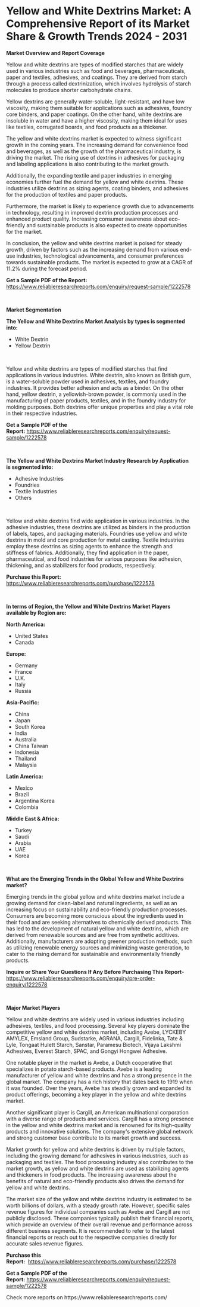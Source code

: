 <p><h1>Yellow and White Dextrins Market: A Comprehensive Report of its Market Share & Growth Trends 2024 - 2031</h1></p><p><strong>Market Overview and Report Coverage</strong></p>
<p><p>Yellow and white dextrins are types of modified starches that are widely used in various industries such as food and beverages, pharmaceuticals, paper and textiles, adhesives, and coatings. They are derived from starch through a process called dextrinization, which involves hydrolysis of starch molecules to produce shorter carbohydrate chains.</p><p>Yellow dextrins are generally water-soluble, light-resistant, and have low viscosity, making them suitable for applications such as adhesives, foundry core binders, and paper coatings. On the other hand, white dextrins are insoluble in water and have a higher viscosity, making them ideal for uses like textiles, corrugated boards, and food products as a thickener.</p><p>The yellow and white dextrins market is expected to witness significant growth in the coming years. The increasing demand for convenience food and beverages, as well as the growth of the pharmaceutical industry, is driving the market. The rising use of dextrins in adhesives for packaging and labeling applications is also contributing to the market growth.</p><p>Additionally, the expanding textile and paper industries in emerging economies further fuel the demand for yellow and white dextrins. These industries utilize dextrins as sizing agents, coating binders, and adhesives for the production of textiles and paper products.</p><p>Furthermore, the market is likely to experience growth due to advancements in technology, resulting in improved dextrin production processes and enhanced product quality. Increasing consumer awareness about eco-friendly and sustainable products is also expected to create opportunities for the market.</p><p>In conclusion, the yellow and white dextrins market is poised for steady growth, driven by factors such as the increasing demand from various end-use industries, technological advancements, and consumer preferences towards sustainable products. The market is expected to grow at a CAGR of 11.2% during the forecast period.</p></p>
<p><strong>Get a Sample PDF of the Report:</strong> <a href="https://www.reliableresearchreports.com/enquiry/request-sample/1222578">https://www.reliableresearchreports.com/enquiry/request-sample/1222578</a></p>
<p>&nbsp;</p>
<p><strong>Market Segmentation</strong></p>
<p><strong>The Yellow and White Dextrins Market Analysis by types is segmented into:</strong></p>
<p><ul><li>White Dextrin</li><li>Yellow Dextrin</li></ul></p>
<p>&nbsp;</p>
<p><p>Yellow and white dextrins are types of modified starches that find applications in various industries. White dextrin, also known as British gum, is a water-soluble powder used in adhesives, textiles, and foundry industries. It provides better adhesion and acts as a binder. On the other hand, yellow dextrin, a yellowish-brown powder, is commonly used in the manufacturing of paper products, textiles, and in the foundry industry for molding purposes. Both dextrins offer unique properties and play a vital role in their respective industries.</p></p>
<p><strong>Get a Sample PDF of the Report:</strong>&nbsp;<a href="https://www.reliableresearchreports.com/enquiry/request-sample/1222578">https://www.reliableresearchreports.com/enquiry/request-sample/1222578</a></p>
<p>&nbsp;</p>
<p><strong>The Yellow and White Dextrins Market Industry Research by Application is segmented into:</strong></p>
<p><ul><li>Adhesive Industries</li><li>Foundries</li><li>Textile Industries</li><li>Others</li></ul></p>
<p>&nbsp;</p>
<p><p>Yellow and white dextrins find wide application in various industries. In the adhesive industries, these dextrins are utilized as binders in the production of labels, tapes, and packaging materials. Foundries use yellow and white dextrins in mold and core production for metal casting. Textile industries employ these dextrins as sizing agents to enhance the strength and stiffness of fabrics. Additionally, they find application in the paper, pharmaceutical, and food industries for various purposes like adhesion, thickening, and as stabilizers for food products, respectively.</p></p>
<p><strong>Purchase this Report:</strong>&nbsp; <a href="https://www.reliableresearchreports.com/purchase/1222578">https://www.reliableresearchreports.com/purchase/1222578</a></p>
<p>&nbsp;</p>
<p><strong>In terms of Region, the Yellow and White Dextrins Market Players available by Region are:</strong></p>
<p>
    <p> <strong> North America: </strong>
        <ul>
            <li>United States</li>
            <li>Canada</li>
        </ul>
        </p> 
    <p> <strong> Europe: </strong>
        <ul>
            <li>Germany</li>
            <li>France</li>
            <li>U.K.</li>
            <li>Italy</li>
            <li>Russia</li>
        </ul>
        </p> 
    <p> <strong> Asia-Pacific: </strong>
        <ul>
            <li>China</li>
            <li>Japan</li>
            <li>South Korea</li>
            <li>India</li>
            <li>Australia</li>
            <li>China Taiwan</li>
            <li>Indonesia</li>
            <li>Thailand</li>
            <li>Malaysia</li>
        </ul>
        </p> 
    <p> <strong> Latin America: </strong>
        <ul>
            <li>Mexico</li>
            <li>Brazil</li>
            <li>Argentina Korea</li>
            <li>Colombia</li>
        </ul>
        </p> 
    <p> <strong> Middle East & Africa: </strong>
        <ul>
            <li>Turkey</li>
            <li>Saudi</li>
            <li>Arabia</li>
            <li>UAE</li>
            <li>Korea</li>
        </ul>
    </p>
    </p>
<p>&nbsp;</p>
<p><strong>What are the Emerging Trends in the Global Yellow and White Dextrins market?</strong></p>
<p><p>Emerging trends in the global yellow and white dextrins market include a growing demand for clean-label and natural ingredients, as well as an increasing focus on sustainability and eco-friendly production processes. Consumers are becoming more conscious about the ingredients used in their food and are seeking alternatives to chemically derived products. This has led to the development of natural yellow and white dextrins, which are derived from renewable sources and are free from synthetic additives. Additionally, manufacturers are adopting greener production methods, such as utilizing renewable energy sources and minimizing waste generation, to cater to the rising demand for sustainable and environmentally friendly products.</p></p>
<p><strong>Inquire or Share Your Questions If Any Before Purchasing This Report</strong>- <a href="https://www.reliableresearchreports.com/enquiry/pre-order-enquiry/1222578">https://www.reliableresearchreports.com/enquiry/pre-order-enquiry/1222578</a></p>
<p>&nbsp;</p>
<p><strong>Major Market Players</strong></p>
<p><p>Yellow and white dextrins are widely used in various industries including adhesives, textiles, and food processing. Several key players dominate the competitive yellow and white dextrins market, including Avebe, LYCKEBY AMYLEX, Emsland Group, Sudstarke, AGRANA, Cargill, Fidelinka, Tate & Lyle, Tongaat Hulett Starch, Sanstar, Paramesu Biotech, Vijaya Lakshmi Adhesives, Everest Starch, SPAC, and Gongyi Hongwei Adhesive. </p><p>One notable player in the market is Avebe, a Dutch cooperative that specializes in potato starch-based products. Avebe is a leading manufacturer of yellow and white dextrins and has a strong presence in the global market. The company has a rich history that dates back to 1919 when it was founded. Over the years, Avebe has steadily grown and expanded its product offerings, becoming a key player in the yellow and white dextrins market. </p><p>Another significant player is Cargill, an American multinational corporation with a diverse range of products and services. Cargill has a strong presence in the yellow and white dextrins market and is renowned for its high-quality products and innovative solutions. The company's extensive global network and strong customer base contribute to its market growth and success.</p><p>Market growth for yellow and white dextrins is driven by multiple factors, including the growing demand for adhesives in various industries, such as packaging and textiles. The food processing industry also contributes to the market growth, as yellow and white dextrins are used as stabilizing agents and thickeners in food products. The increasing awareness about the benefits of natural and eco-friendly products also drives the demand for yellow and white dextrins.</p><p>The market size of the yellow and white dextrins industry is estimated to be worth billions of dollars, with a steady growth rate. However, specific sales revenue figures for individual companies such as Avebe and Cargill are not publicly disclosed. These companies typically publish their financial reports, which provide an overview of their overall revenue and performance across different business segments. It is recommended to refer to the latest financial reports or reach out to the respective companies directly for accurate sales revenue figures.</p></p>
<p><strong>Purchase this Report:</strong>&nbsp;&nbsp;<a href="https://www.reliableresearchreports.com/purchase/1222578">https://www.reliableresearchreports.com/purchase/1222578</a></p>
<p></p>
<p><strong>Get a Sample PDF of the Report:</strong>&nbsp;<a href="https://www.reliableresearchreports.com/enquiry/request-sample/1222578">https://www.reliableresearchreports.com/enquiry/request-sample/1222578</a></p>
<p>Check more reports on https://www.reliableresearchreports.com/</p>